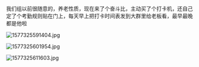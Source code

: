 我们组以前很随意的，养老性质，现在来了个奋斗比，主动买了个打卡机，还自己定了个考勤规则贴在门上，每天早上把打卡时间表发到大群里给老板看，最早最晚都是他啦

![1577325591404.jpg](https://i.loli.net/2019/12/26/jR8gpe79ByS61Qb.jpg)

![1577325601954.jpg](https://i.loli.net/2019/12/26/zHaSMtvur48F2DO.jpg)

![1577325611603.jpg](https://i.loli.net/2019/12/26/bPT9UiOsmIAjJH5.jpg)
